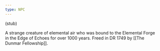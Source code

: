 ```yaml
---
type: NPC
---
```

(stub)

A strange creature of elemental air who was bound to the Elemental Forge in the Edge of Echoes for over 1000 years. Freed in DR 1749 by [[The Dunmar Fellowship]]. 